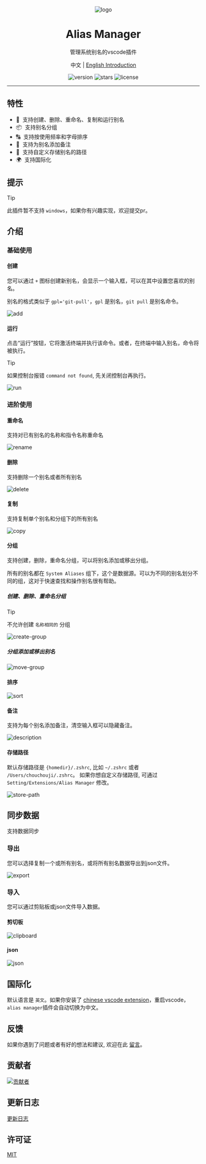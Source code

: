<div align="center">
  <img src="https://github.com/user-attachments/assets/0142f86f-7d55-4708-a1de-0757188ac913" alt="logo" />
  <h1>Alias Manager</h1>
  <p>管理系统别名的vscode插件</p>
  <p>
    <span>中文</span> |
    <a href="https://github.com/chouchouji/alias-manager/blob/main/README.md">English Introduction</a>
  </p>
  <p>
    <img src="https://img.shields.io/github/package-json/v/chouchouji/alias-manager" alt="version">
    <img src="https://img.shields.io/github/stars/chouchouji/alias-manager" alt="stars">
    <img src="https://img.shields.io/github/license/chouchouji/alias-manager" alt="license">
  </p>
</div>

---

## 特性

- 🎨 &nbsp;支持创建、删除、重命名、复制和运行别名
- 📦 &nbsp;支持别名分组
- 🔠 &nbsp;支持按使用频率和字母排序
- 📝 &nbsp;支持为别名添加备注
- 🔧 &nbsp;支持自定义存储别名的路径
- 🌍 &nbsp;支持国际化

## 提示

> [!TIP]
> 此插件暂不支持 `windows`，如果你有兴趣实现，欢迎提交pr。

## 介绍

### 基础使用

#### 创建

您可以通过 `+` 图标创建新别名，会显示一个输入框，可以在其中设置您喜欢的别名。

别名的格式类似于 `gpl='git-pull'`，`gpl` 是别名，`git pull` 是别名命令。

![add](https://github.com/user-attachments/assets/1af0175f-c5b2-4b1b-a5bb-26f48688f73f)

#### 运行

点击“运行”按钮，它将激活终端并执行该命令。或者，在终端中输入别名，命令将被执行。

> [!TIP]
> 如果控制台报错 `command not found`, 先关闭控制台再执行。

![run](https://github.com/user-attachments/assets/ad3f5b4d-f9d8-4eda-8b48-1b6f6a2705c5)

### 进阶使用

#### 重命名

支持对已有别名的名称和指令名称重命名

![rename](https://github.com/user-attachments/assets/088510aa-d8dc-487b-bc17-a408579fa9d2)

#### 删除

支持删除一个别名或者所有别名

![delete](https://github.com/user-attachments/assets/5817a6e2-78ab-48bb-9a89-4bbb2d4379dc)

#### 复制

支持复制单个别名和分组下的所有别名

![copy](https://github.com/user-attachments/assets/23991d48-8de3-4a49-9dd9-f6ef6a6dd2b8)

#### 分组

支持创建，删除，重命名分组，可以将别名添加或移出分组。

所有的别名都在 `System Aliases` 组下，这个是数据源。可以为不同的别名划分不同的组，这对于快速查找和操作别名很有帮助。

##### 创建、删除、重命名分组

> [!TIP]
> 不允许创建 `名称相同的` 分组

![create-group](https://github.com/user-attachments/assets/1b9e6e22-3308-4ff6-9811-0c91ac416d7a)

##### 分组添加或移出别名

![move-group](https://github.com/user-attachments/assets/9079a8cc-3be3-42a2-8c09-5b60aab64c07)

#### 排序

![sort](https://github.com/user-attachments/assets/fb904718-c01d-416a-9c7a-4f6795cee2eb)

#### 备注

支持为每个别名添加备注，清空输入框可以隐藏备注。

![description](https://github.com/user-attachments/assets/930dcf4f-6e62-4216-91ba-ca9d1de5c369)

#### 存储路径

默认存储路径是 `{homedir}/.zshrc`, 比如 `~/.zshrc` 或者 `/Users/chouchouji/.zshrc`。 如果你想自定义存储路径, 可通过 `Setting/Extensions/Alias Manager` 修改。

![store-path](https://github.com/user-attachments/assets/2f3e5dfd-b97b-45d1-bb35-46c10fb89e80)

## 同步数据

支持数据同步

### 导出

您可以选择复制一个或所有别名，或将所有别名数据导出到json文件。

![export](https://github.com/user-attachments/assets/864a18cb-ea2a-4ac0-a0bc-86081ecae695)

### 导入

您可以通过剪贴板或json文件导入数据。

#### 剪切板

![clipboard](https://github.com/user-attachments/assets/99249261-288c-4db8-9e88-81eaf17c3497)

#### json

![json](https://github.com/user-attachments/assets/0a51dc7c-f937-4b96-b0ac-2a1ee6a8a18c)

## 国际化

默认语言是 `英文`。如果你安装了 [chinese vscode extension](https://marketplace.visualstudio.com/items?itemName=MS-CEINTL.vscode-language-pack-zh-hans)，重启vscode，`alias manager`插件会自动切换为中文。

## 反馈

如果你遇到了问题或者有好的想法和建议, 欢迎在此 [留言](https://github.com/chouchouji/alias-manager/issues)。

## 贡献者

<a href="https://github.com/chouchouji/alias-manager/graphs/contributors">
  <img src="https://contrib.rocks/image?repo=chouchouji/alias-manager" alt="贡献者" />
</a>

## 更新日志

[更新日志](CHANGELOG.md)

## 许可证

[MIT](LICENSE)
